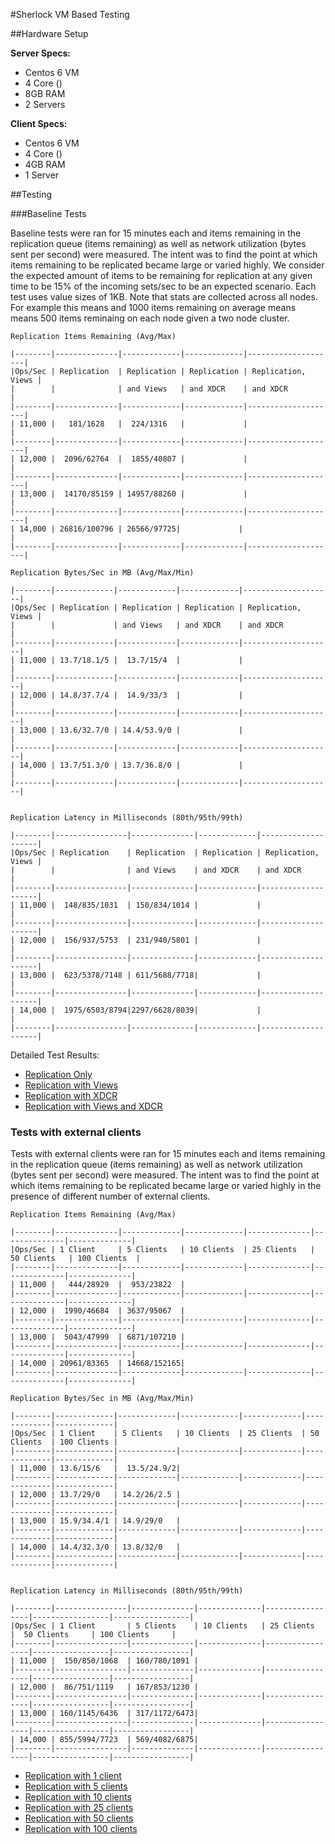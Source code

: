 #Sherlock VM Based Testing

##Hardware Setup

**Server Specs:**

* Centos 6 VM
* 4 Core ()
* 8GB RAM
* 2 Servers

**Client Specs:**

* Centos 6 VM
* 4 Core ()
* 4GB RAM
* 1 Server

##Testing

###Baseline Tests

Baseline tests were ran for 15 minutes each and items remaining in the replication queue (items remaining) as well as network utilization (bytes sent per second) were measured. The intent was to find the point at which items remaining to be replicated became large or varied highly. We consider the expected amount of items to be remaining for replication at any given time to be 15% of the incoming sets/sec to be an expected scenario. Each test uses value sizes of 1KB. Note that stats are collected across all nodes. For example this means and 1000 items remaining on average means means 500 items reminaing on each node given a two node cluster.

	Replication Items Remaining (Avg/Max)

	|--------|--------------|-------------|-------------|--------------------|
	|Ops/Sec | Replication  | Replication | Replication | Replication, Views |
	|        |              | and Views   | and XDCR    | and XDCR           |
	|--------|--------------|-------------|-------------|--------------------|
	| 11,000 |   181/1628   |  224/1316   |             |                    |
	|--------|--------------|-------------|-------------|--------------------|
	| 12,000 |  2096/62764  |  1855/40807 |             |                    |
	|--------|--------------|-------------|-------------|--------------------|
	| 13,000 |  14170/85159 | 14957/88260 |             |                    |
	|--------|--------------|-------------|-------------|--------------------|
	| 14,000 | 26816/100796 | 26566/97725|             |                    |
	|--------|--------------|-------------|-------------|--------------------|

	Replication Bytes/Sec in MB (Avg/Max/Min)

	|--------|-------------|-------------|-------------|--------------------|
	|Ops/Sec | Replication | Replication | Replication | Replication, Views |
	|        |             | and Views   | and XDCR    | and XDCR           |
	|--------|-------------|-------------|-------------|--------------------|
	| 11,000 | 13.7/18.1/5 |  13.7/15/4  |             |                    |
	|--------|-------------|-------------|-------------|--------------------|
	| 12,000 | 14.8/37.7/4 |  14.9/33/3  |             |                    |
	|--------|-------------|-------------|-------------|--------------------|
	| 13,000 | 13.6/32.7/0 | 14.4/53.9/0 |             |                    |
	|--------|-------------|-------------|-------------|--------------------|
	| 14,000 | 13.7/51.3/0 | 13.7/36.8/0 |             |                    |
	|--------|-------------|-------------|-------------|--------------------|


	Replication Latency in Milliseconds (80th/95th/99th)

	|--------|----------------|--------------|-------------|--------------------|
	|Ops/Sec | Replication    | Replication  | Replication | Replication, Views |
	|        |                | and Views    | and XDCR    | and XDCR           |
	|--------|----------------|--------------|-------------|--------------------|
	| 11,000 |  148/835/1031  | 150/834/1014 |             |                    |
	|--------|----------------|--------------|-------------|--------------------|
	| 12,000 |  156/937/5753  | 231/940/5801 |             |                    |
	|--------|----------------|--------------|-------------|--------------------|
	| 13,000 |  623/5378/7148 | 611/5688/7718|             |                    |
	|--------|----------------|--------------|-------------|--------------------|
	| 14,000 |  1975/6503/8794|2297/6628/8039|             |                    |
	|--------|----------------|--------------|-------------|--------------------|

Detailed Test Results:

* [Replication Only](rep-only.md)
* [Replication with Views](rep-views.md)
* [Replication with XDCR](rep-xdcr.md)
* [Replication with Views and XDCR](rep-views-xdcr.md)

### Tests with external clients

Tests with external clients were ran for 15 minutes each and items remaining in the replication queue (items remaining) as well as network utilization (bytes sent per second) were measured. The intent was to find the point at which items remaining to be replicated became large or varied highly in the presence of different number of external clients.

	Replication Items Remaining (Avg/Max)

	|--------|--------------|-------------|-------------|--------------|--------------|--------------|
	|Ops/Sec | 1 Client     | 5 Clients   | 10 Clients  | 25 Clients   | 50 Clients   | 100 Clients  |
	|--------|--------------|-------------|-------------|--------------|--------------|--------------|
	| 11,000 |   444/28929  |  953/23822  |   
	|--------|--------------|-------------|-------------|--------------|--------------|--------------|
	| 12,000 |  1990/46684  | 3637/95067  | 
	|--------|--------------|-------------|-------------|--------------|--------------|--------------|
	| 13,000 |  5043/47999  | 6871/107210 | 
	|--------|--------------|-------------|-------------|--------------|--------------|--------------|
	| 14,000 | 20961/83365  | 14668/152165| 
	|--------|--------------|-------------|-------------|--------------|--------------|--------------|

	Replication Bytes/Sec in MB (Avg/Max/Min)

	|--------|-------------|-------------|-------------|-------------|-------------|-------------|
	|Ops/Sec | 1 Client    | 5 Clients   | 10 Clients  | 25 Clients  | 50 Clients  | 100 Clients |
	|--------|-------------|-------------|-------------|-------------|-------------|-------------|
	| 11,000 | 13.6/15/6   |  13.5/24.9/2| 
	|--------|-------------|-------------|-------------|-------------|-------------|-------------|
	| 12,000 | 13.7/29/0   | 14.2/26/2.5 | 
	|--------|-------------|-------------|-------------|-------------|-------------|-------------|
	| 13,000 | 15.9/34.4/1 | 14.9/29/0   | 
	|--------|-------------|-------------|-------------|-------------|-------------|-------------|
	| 14,000 | 14.4/32.3/0 | 13.8/32/0   | 
	|--------|-------------|-------------|-------------|-------------|-------------|-------------|


	Replication Latency in Milliseconds (80th/95th/99th)

	|--------|----------------|--------------|--------------|-----------------|-----------------|-----------------|
    |Ops/Sec | 1 Client       | 5 Clients    | 10 Clients   | 25 Clients      |  50 Clients     | 100 Clients     |
	|--------|----------------|--------------|--------------|-----------------|-----------------|-----------------|
	| 11,000 |  150/850/1068  | 160/780/1091 |
	|--------|----------------|--------------|--------------|-----------------|-----------------|-----------------|
	| 12,000 |  86/751/1119   | 167/853/1230 |
	|--------|----------------|--------------|--------------|-----------------|-----------------|-----------------|
	| 13,000 | 160/1145/6436  | 317/1172/6473|
	|--------|----------------|--------------|--------------|-----------------|-----------------|-----------------|
	| 14,000 | 855/5994/7723  | 569/4082/6875|
	|--------|----------------|--------------|--------------|-----------------|-----------------|-----------------|

* [Replication with 1 client](rep-1_client.md)
* [Replication with 5 clients](rep-5_clients.md)
* [Replication with 10 clients](rep-10_clients.md)
* [Replication with 25 clients](rep-25_clients.md)
* [Replication with 50 clients](rep-50_clients.md)
* [Replication with 100 clients](rep-100_clients.md)
